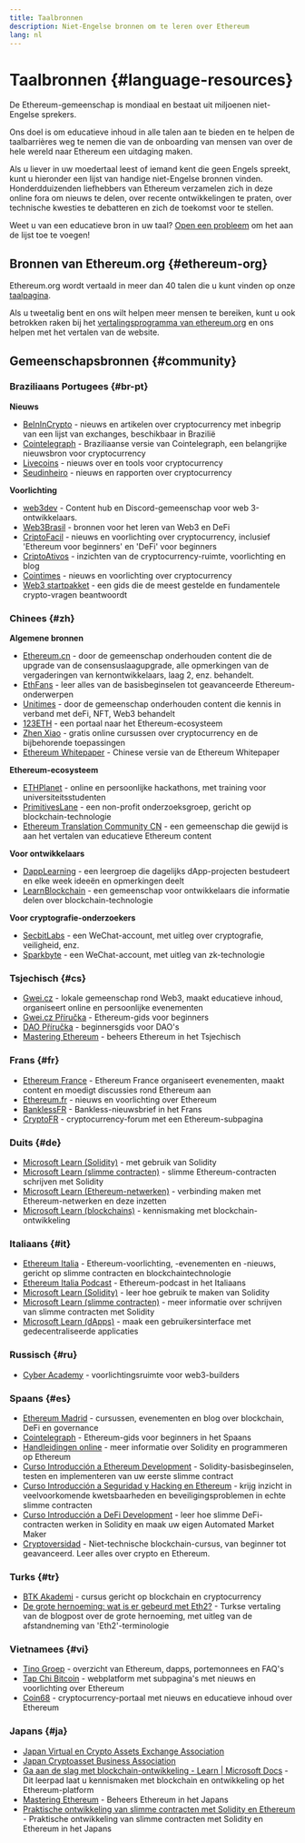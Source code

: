 ```yaml
---
title: Taalbronnen
description: Niet-Engelse bronnen om te leren over Ethereum
lang: nl
---
```


# Taalbronnen \{#language-resources}

De Ethereum-gemeenschap is mondiaal en bestaat uit miljoenen niet-Engelse sprekers.

Ons doel is om educatieve inhoud in alle talen aan te bieden en te helpen de taalbarrières weg te nemen die van de onboarding van mensen van over de hele wereld naar Ethereum een uitdaging maken.

Als u liever in uw moedertaal leest of iemand kent die geen Engels spreekt, kunt u hieronder een lijst van handige niet-Engelse bronnen vinden. Honderdduizenden liefhebbers van Ethereum verzamelen zich in deze online fora om nieuws te delen, over recente ontwikkelingen te praten, over technische kwesties te debatteren en zich de toekomst voor te stellen.

Weet u van een educatieve bron in uw taal? [Open een probleem](https://github.com/ethereum/ethereum-org-website/issues/new/choose) om het aan de lijst toe te voegen!

## Bronnen van Ethereum.org \{#ethereum-org}

Ethereum.org wordt vertaald in meer dan 40 talen die u kunt vinden op onze [taalpagina](/languages).

Als u tweetalig bent en ons wilt helpen meer mensen te bereiken, kunt u ook betrokken raken bij het [vertalingsprogramma van ethereum.org](/contributing/translation-program/#translation-program) en ons helpen met het vertalen van de website.

## Gemeenschapsbronnen \{#community}

### Braziliaans Portugees \{#br-pt}

**Nieuws**

- [BeInInCrypto](http://www.beincrypto.com.br) - nieuws en artikelen over cryptocurrency met inbegrip van een lijst van exchanges, beschikbaar in Brazilië
- [Cointelegraph](http://cointelegraph.com.br/category/analysis) - Braziliaanse versie van Cointelegraph, een belangrijke nieuwsbron voor cryptocurrency
- [Livecoins](http://www.livecoins.com.br/ethereum) - nieuws over en tools voor cryptocurrency
- [Seudinheiro](http://www.seudinheiro.com/criptomoedas/) - nieuws en rapporten over cryptocurrency

**Voorlichting**

- [web3dev](https://www.web3dev.com.br/) - Content hub en Discord-gemeenschap voor web 3-ontwikkelaars.
- [Web3Brasil](https://github.com/web3brasil/web3brasil) - bronnen voor het leren van Web3 en DeFi
- [CriptoFacil](http://www.criptofacil.com/ultimas-noticias/) - nieuws en voorlichting over cryptocurrency, inclusief 'Ethereum voor beginners' en 'DeFi' voor beginners
- [CriptoAtivos](http://www.criptoativos.wiki.br/) - inzichten van de cryptocurrency-ruimte, voorlichting en blog
- [Cointimes](http://www.cointimes.com.br/) - nieuws en voorlichting over cryptocurrency
- [Web3 startpakket](https://docs.google.com/document/d/1X8PSTFH7FTw9J-gbKWM6Y430SWCBT8d4t4pJgFQHJ8E/) - een gids die de meest gestelde en fundamentele crypto-vragen beantwoordt

### Chinees \{#zh}

**Algemene bronnen**

- [Ethereum.cn](https://www.ethereum.cn/) - door de gemeenschap onderhouden content die de upgrade van de consensuslaagupgrade, alle opmerkingen van de vergaderingen van kernontwikkelaars, laag 2, enz. behandelt.
- [EthFans](https://github.com/editor-Ajian/EthFans.org-annual-collected-works/) - leer alles van de basisbeginselen tot geavanceerde Ethereum-onderwerpen
- [Unitimes](https://mp.weixin.qq.com/s/tvloZSDBSOQN9zDQj_91kA) - door de gemeenschap onderhouden content die kennis in verband met deFi, NFT, Web3 behandelt
- [123ETH](https://123eth.org/) - een portaal naar het Ethereum-ecosysteem
- [Zhen Xiao](http://zhenxiao.com/blockchain/) - gratis online cursussen over cryptocurrency en de bijbehorende toepassingen
- [Ethereum Whitepaper](https://github.com/ethereum/wiki/wiki/[%E4%B8%AD%E6%96%87]-%E4%BB%A5%E5%A4%AA%E5%9D%8A%E7%99%BD%E7%9A%AE%E4%B9%A6) - Chinese versie van de Ethereum Whitepaper

**Ethereum-ecosysteem**

- [ETHPlanet](https://www.ethplanet.org/) - online en persoonlijke hackathons, met training voor universiteitsstudenten
- [PrimitivesLane](https://www.primitiveslane.org/) - een non-profit onderzoeksgroep, gericht op blockchain-technologie
- [Ethereum Translation Community CN](https://www.notion.so/Ethereum-Translation-Community-CN-05375fe0a94c4214acaf90f42ba40171) - een gemeenschap die gewijd is aan het vertalen van educatieve Ethereum content

**Voor ontwikkelaars**

- [DappLearning](https://github.com/Dapp-Learning-DAO/Dapp-Learning) - een leergroep die dagelijks dApp-projecten bestudeert en elke week ideeën en opmerkingen deelt
- [LearnBlockchain](https://learnblockchain.cn/) - een gemeenschap voor ontwikkelaars die informatie delen over blockchain-technologie

**Voor cryptografie-onderzoekers**

- [SecbitLabs](https://mp.weixin.qq.com/s/69_tqBJpr_sbaKtR1sBRMw) - een WeChat-account, met uitleg over cryptografie, veiligheid, enz.
- [Sparkbyte](https://mp.weixin.qq.com/s/9KgKTc_jtJ7bWKdbNPoqvQ) - een WeChat-account, met uitleg van zk-technologie

### Tsjechisch \{#cs}

- [Gwei.cz](https://gwei.cz) - lokale gemeenschap rond Web3, maakt educatieve inhoud, organiseert online en persoonlijke evenementen
- [Gwei.cz Příručka](https://prirucka.gwei.cz/) - Ethereum-gids voor beginners
- [DAO Příručka](https://dao.gwei.cz/) - beginnersgids voor DAO's
- [Mastering Ethereum](https://ipfs.infura-ipfs.io/ipfs/bafybeidvuxhnsgfx3tncpfxheqglkjwmdxclknlgd7s7qggd2a6bzgb27m) - beheers Ethereum in het Tsjechisch

### Frans \{#fr}

- [Ethereum France](https://www.ethereum-france.com/) - Ethereum France organiseert evenementen, maakt content en moedigt discussies rond Ethereum aan
- [Ethereum.fr](https://ethereum.fr/) - nieuws en voorlichting over Ethereum
- [BanklessFR](https://banklessfr.substack.com/) - Bankless-nieuwsbrief in het Frans
- [CryptoFR](https://cryptofr.com/category/44/ethereum-general) - cryptocurrency-forum met een Ethereum-subpagina

### Duits \{#de}

- [Microsoft Learn (Solidity)](https://docs.microsoft.com/de-de/learn/modules/blockchain-learning-solidity/) - met gebruik van Solidity
- [Microsoft Learn (slimme contracten)](https://docs.microsoft.com/de-de/learn/modules/blockchain-solidity-ethereum-smart-contracts/) - slimme Ethereum-contracten schrijven met Solidity
- [Microsoft Learn (Ethereum-netwerken)](https://docs.microsoft.com/de-de/learn/modules/blockchain-ethereum-networks/) - verbinding maken met Ethereum-netwerken en deze inzetten
- [Microsoft Learn (blockchains)](https://docs.microsoft.com/de-de/learn/paths/ethereum-blockchain-development/) - kennismaking met blockchain-ontwikkeling

### Italiaans \{#it}

- [Ethereum Italia](https://www.ethereum-italia.it/) - Ethereum-voorlichting, -evenementen en -nieuws, gericht op slimme contracten en blockchaintechnologie
- [Ethereum Italia Podcast](https://www.ethereum-italia.it/podcast/) - Ethereum-podcast in het Italiaans
- [Microsoft Learn (Solidity)](https://docs.microsoft.com/it-it/learn/modules/blockchain-learning-solidity/) - leer hoe gebruik te maken van Solidity
- [Microsoft Learn (slimme contracten)](https://docs.microsoft.com/it-it/learn/modules/blockchain-solidity-ethereum-smart-contracts/) - meer informatie over schrijven van slimme contracten met Solidity
- [Microsoft Learn (dApps)](https://docs.microsoft.com/it-it/learn/modules/blockchain-create-ui-decentralized-apps/) - maak een gebruikersinterface met gedecentraliseerde applicaties

### Russisch \{#ru}

- [Cyber Academy](https://cyberacademy.dev) - voorlichtingsruimte voor web3-builders

### Spaans \{#es}

- [Ethereum Madrid](https://ethereummadrid.com/) - cursussen, evenementen en blog over blockchain, DeFi en governance
- [Cointelegraph](https://es.cointelegraph.com/ethereum-for-beginners) - Ethereum-gids voor beginners in het Spaans
- [Handleidingen online](https://tutoriales.online/curso/solidity) - meer informatie over Solidity en programmeren op Ethereum
- [Curso Introducción a Ethereum Development](https://youtube.com/playlist?list=PLTqiwJDd_R8y9pfUBjhkVa1IDMwyQz-fU) - Solidity-basisbeginselen, testen en implementeren van uw eerste slimme contract
- [Curso Introducción a Seguridad y Hacking en Ethereum](https://youtube.com/playlist?list=PLTqiwJDd_R8yHOvteko_DmUxUTMHnlfci) - krijg inzicht in veelvoorkomende kwetsbaarheden en beveiligingsproblemen in echte slimme contracten
- [Curso Introducción a DeFi Development](https://youtube.com/playlist?list=PLTqiwJDd_R8zZiP9_jNdaPqA3HqoW2lrS) - leer hoe slimme DeFi-contracten werken in Solidity en maak uw eigen Automated Market Maker
- [Cryptoversidad](https://www.youtube.com/c/Cryptoversidad) - Niet-technische blockchain-cursus, van beginner tot geavanceerd. Leer alles over crypto en Ethereum.

### Turks \{#tr}

- [BTK Akademi](https://www.btkakademi.gov.tr/portal/course/blokzincir-ve-kripto-paralar-10569#!/about) - cursus gericht op blockchain en cryptocurrency
- [De grote hernoeming: wat is er gebeurd met Eth2?](https://miningturkiye.org/konu/ethereum-madenciligi-bitiyor-mu-onemli-gelisme.655/) - Turkse vertaling van de blogpost over de grote hernoeming, met uitleg van de afstandneming van 'Eth2'-terminologie

### Vietnamees \{#vi}

- [Tino Groep](https://wiki.tino.org/ethereum-la-gi/) - overzicht van Ethereum, dapps, portemonnees en FAQ's
- [Tap Chi Bitcoin](https://tapchibitcoin.io/tap-chi/tin-tuc-ethereum-eth) - webplatform met subpagina's met nieuws en voorlichting over Ethereum
- [Coin68](https://coin68.com/ethereum-tieu-diem/) - cryptocurrency-portaal met nieuws en educatieve inhoud over Ethereum

### Japans \{#ja}

- [Japan Virtual en Crypto Assets Exchange Association](https://jvcea.or.jp/)
- [Japan Cryptoasset Business Association](https://cryptocurrency-association.org/)
- [Ga aan de slag met blockchain-ontwikkeling - Learn | Microsoft Docs](https://docs.microsoft.com/ja-jp/learn/paths/ethereum-blockchain-development/) - Dit leerpad laat u kennismaken met blockchain en ontwikkeling op het Ethereum-platform
- [Mastering Ethereum](https://www.oreilly.co.jp/books/9784873118963/) - Beheers Ethereum in het Japans
- [Praktische ontwikkeling van slimme contracten met Solidity en Ethereum](https://www.oreilly.co.jp/books/9784873119342/) - Praktische ontwikkeling van slimme contracten met Solidity en Ethereum in het Japans
